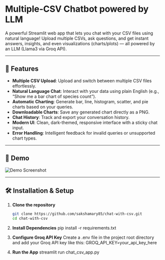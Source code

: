 # Multiple‑CSV Chatbot powered by LLM

A powerful Streamlit web app that lets you chat with your CSV files using natural language! Upload multiple CSVs, ask questions, and get instant answers, insights, and even visualizations (charts/plots) — all powered by an LLM (Llama3 via Groq API).

---

## 🚀 Features
- **Multiple CSV Upload**: Upload and switch between multiple CSV files effortlessly.
- **Natural Language Chat**: Interact with your data using plain English (e.g., “Show me a bar chart of species count”).
- **Automatic Charting**: Generate bar, line, histogram, scatter, and pie charts based on your queries.
- **Downloadable Charts**: Save any generated chart directly as a PNG.
- **Chat History**: Track and export your conversation history.
- **Modern UI**: Clean, dark-themed, responsive interface with a sticky chat input.
- **Error Handling**: Intelligent feedback for invalid queries or unsupported chart types.

---

## 🧪 Demo  
![Demo Screenshot](path_to_your_screenshot.png)

---

## 🛠️ Installation & Setup

1. **Clone the repository**  
   ```bash
   git clone https://github.com/sakshamary85/chat-with-csv.git
   cd chat-with-csv
2. **Install Dependencies**
   pip install -r requirements.txt
   
3. **Configure Groq API Key**
   Create a .env file in the project root directory and add your Groq API key like this:
   GROQ_API_KEY=your_api_key_here

4. **Run the App**
   streamlit run chat_csv_app.py

